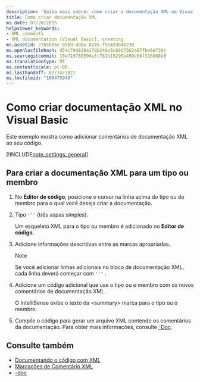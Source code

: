 ```yaml
---
description: 'Saiba mais sobre: como criar a documentação XML no Visual Basic'
title: Como criar documentação XML
ms.date: 07/20/2015
helpviewer_keywords:
- XML comments
- XML documentation [Visual Basic], creating
ms.assetid: 27b5b06c-09b9-496a-8245-f9542d846230
ms.openlocfilehash: d54c79d820a170b246e5c85d7562487fbe66f39c
ms.sourcegitcommit: 10e719780594efc781b15295e499c66f316068b8
ms.translationtype: MT
ms.contentlocale: pt-BR
ms.lasthandoff: 02/14/2021
ms.locfileid: "100475949"
---
```

# <a name="how-to-create-xml-documentation-in-visual-basic"></a>Como criar documentação XML no Visual Basic

Este exemplo mostra como adicionar comentários de documentação XML ao seu código.

[!INCLUDE[note_settings_general](~/includes/note-settings-general-md.md)]

## <a name="to-create-xml-documentation-for-a-type-or-member"></a>Para criar a documentação XML para um tipo ou membro

1. No **Editor de código**, posicione o cursor na linha acima do tipo ou do membro para o qual você deseja criar a documentação.

2. Tipo `'''` (três aspas simples).

    Um esqueleto XML para o tipo ou membro é adicionado no **Editor de código**.

3. Adicione informações descritivas entre as marcas apropriadas.

    > [!NOTE]
    > Se você adicionar linhas adicionais no bloco de documentação XML, cada linha deverá começar com `'''` .

4. Adicione um código adicional que use o tipo ou o membro com os novos comentários de documentação XML.

    O IntelliSense exibe o texto da \<summary> marca para o tipo ou o membro.

5. Compile o código para gerar um arquivo XML contendo os comentários da documentação. Para obter mais informações, consulte [-Doc](../../reference/command-line-compiler/doc.md).

## <a name="see-also"></a>Consulte também

- [Documentando o código com XML](documenting-your-code-with-xml.md)
- [Marcações de Comentário XML](../../language-reference/xmldoc/index.md)
- [-doc](../../reference/command-line-compiler/doc.md)
